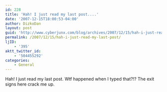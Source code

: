 ```yaml
---
id: 228
title: 'Hah! I just read my last post....'
date: '2007-12-15T18:00:53-04:00'
author: DizkoDan
layout: post
guid: 'http://www.cyberjunx.com/blog/archives/2007/12/15/hah-i-just-read-my-last-post/'
permalink: /2007/12/15/hah-i-just-read-my-last-post/
ljID:
    - '395'
aktt_twitter_id:
    - '504455292'
categories:
    - General
---
```


Hah! I just read my last post. Wtf happened when I typed that?!? The exit signs here crack me up.